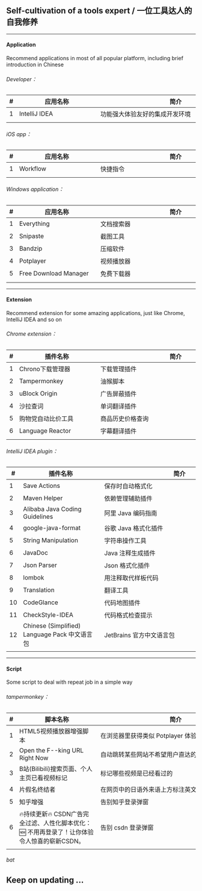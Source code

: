 ## Self-cultivation of a tools expert / 一位工具达人的自我修养

---

#### Application

Recommend applications in most of all popular platform, including brief introduction in Chinese

###### Developer：

| # | <div style="width:200px">应用名称</div> | 简介 | 推荐指数 |
|---|---|---|---|
| 1 | IntelliJ IDEA | 功能强大体验友好的集成开发环境 | ⭐⭐⭐⭐⭐ |
|   |<div style="width:200px"></div>|<div style="width:400px"></div>|<div style="width:100px"></div>|

###### iOS app：

| # | <div style="width:200px">应用名称</div> | 简介 | 推荐指数 |
|---|---|---|---|
| 1 | Workflow | 快捷指令 | ⭐⭐⭐⭐ |
|   |<div style="width:200px"></div>|<div style="width:400px"></div>|<div style="width:100px"></div>|

###### Windows application：

| # | <div style="width:200px">应用名称</div> | 简介 | 推荐指数 |
|---|---|---|---|
| 1 | Everything | 文档搜索器 | ⭐⭐⭐⭐⭐ |
| 2 | Snipaste | 截图工具 | ⭐⭐⭐⭐⭐ |
| 3 | Bandzip | 压缩软件 | ⭐⭐⭐⭐⭐ |
| 4 | Potplayer | 视频播放器 | ⭐⭐⭐⭐⭐ |
| 5 | Free Download Manager | 免费下载器 | ⭐⭐⭐⭐ |
|   |<div style="width:200px"></div>|<div style="width:400px"></div>|<div style="width:100px"></div>|

---

#### Extension

Recommend extension for some amazing applications, just like Chrome, IntelliJ IDEA and so on

###### Chrome extension：

| # | 插件名称 | 简介 | 推荐指数 |
|---|---|---|---|
| 1 | Chrono下载管理器 | 下载管理插件 | ⭐⭐⭐⭐⭐ |
| 2 | Tampermonkey | 油猴脚本 | ⭐⭐⭐⭐⭐ |
| 3 | uBlock Origin | 广告屏蔽插件 | ⭐⭐⭐⭐⭐ |
| 4 | 沙拉查词 | 单词翻译插件 | ⭐⭐⭐⭐⭐ |
| 5 | 购物党自动比价工具 | 商品历史价格查询 | ⭐⭐⭐⭐ |
| 6 | Language Reactor | 字幕翻译插件 | ⭐⭐⭐ |
|   |<div style="width:200px"></div>|<div style="width:400px"></div>|<div style="width:100px"></div>|

###### IntelliJ IDEA plugin：

| # | 插件名称 | 简介 | 推荐指数 |
|---|---|---|---|
| 1 | Save Actions | 保存时自动格式化 | ⭐⭐⭐⭐⭐ |
| 2 | Maven Helper | 依赖管理辅助插件 | ⭐⭐⭐⭐⭐ |
| 3 | Alibaba Java Coding Guidelines | 阿里 Java 编码指南 | ⭐⭐⭐⭐ |
| 4 | google-java-format | 谷歌 Java 格式化插件 | ⭐⭐⭐⭐ |
| 5 | String Manipulation | 字符串操作工具 | ⭐⭐⭐⭐ |
| 6 | JavaDoc | Java 注释生成插件 | ⭐⭐⭐⭐ |
| 7 | Json Parser | Json 格式化插件 | ⭐⭐⭐⭐ |
| 8 | lombok | 用注释取代样板代码 | ⭐⭐⭐⭐ |
| 9 | Translation | 翻译工具 | ⭐⭐⭐⭐ |
| 10| CodeGlance | 代码地图插件 | ⭐⭐⭐ |
| 11| CheckStyle-IDEA | 代码格式检查提示 | ⭐⭐⭐ |
| 12| Chinese (Simplified) Language Pack 中文语言包 | JetBrains 官方中文语言包 | ⭐⭐⭐ |
|   |<div style="width:200px"></div>|<div style="width:400px"></div>|<div style="width:100px"></div>|

---

#### Script

Some script to deal with repeat job in a simple way

###### tampermonkey：

| # | 脚本名称 | 简介 | 推荐指数 |
|---|---|---|---|
| 1 | HTML5视频播放器增强脚本 | 在浏览器里获得类似 Potplayer 体验的强大脚本 | ⭐⭐⭐⭐⭐ |
| 2 | Open the F--king URL Right Now | 自动跳转某些网站不希望用户直达的外链 | ⭐⭐⭐⭐⭐ |
| 3 | B站(Bilibili)搜索页面、个人主页已看视频标记 | 标记哪些视频是已经看过的 | ⭐⭐⭐⭐ |
| 4 | 片假名终结者 | 在网页中的日语外来语上方标注英文原词 | ⭐⭐⭐⭐ |
| 5 | 知乎增强 | 告别知乎登录弹窗 | ⭐⭐⭐ |
| 6 | 🔥持续更新🔥 CSDN广告完全过滤、人性化脚本优化：🆕 不用再登录了！让你体验令人惊喜的崭新CSDN。 | 告别 csdn 登录弹窗 | ⭐⭐⭐ |
|   |<div style="width:200px"></div>|<div style="width:400px"></div>|<div style="width:100px"></div>|

###### bat

## Keep on updating ...

